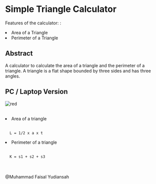# Simple Triangle Calculator

Features of the calculator: :
<li>Area of a Triangle</li>
<li>Perimeter of a Triangle</li>

## Abstract

A calculator to calculate the area of ​​a triangle and the perimeter of a triangle. A triangle is a flat shape bounded by three sides and has three angles.
<br>
## PC / Laptop Version
![red](https://github.com/faisalyudiansah/Simple-Triangle-Calculator/assets/142356615/97539b2a-862a-4daf-9a5e-c5ef0af7dd20)
<br>
<br>
<li>Area of ​​a triangle</li>
<br>

```bash
  L = 1/2 x a x t
```

<li>Perimeter of ​​a triangle</li>
<br>

```bash
  K = s1 + s2 + s3
```
<br>
<br>
@Muhammad Faisal Yudiansah
